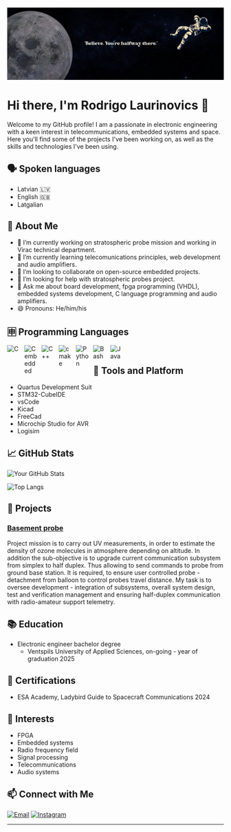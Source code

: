 ![Header](https://github.com/ElectroIGO/ElectroIGO/raw/main/header.jpg)
<!--https://www.webfx.com/tools/emoji-cheat-sheet/-->
# Hi there, I'm Rodrigo Laurinovics 👋

Welcome to my GitHub profile! I am a passionate in electronic engineering with a keen interest in telecommunications, embedded systems and space. Here you'll find some of the projects I've been working on, as well as the skills and technologies I've been using.

## 🗣 Spoken languages
  - Latvian 🇱🇻
  - English 🇬🇧
  - Latgalian
    
## 🚀 About Me

- 🔭 I’m currently working on stratospheric probe mission and working in Virac technical department.
- 🌱 I’m currently learning telecomunications principles, web development and audio amplifiers.
- 👯 I’m looking to collaborate on open-source embedded projects.
- 🤔 I’m looking for help with stratospheric probes project.
- 💬 Ask me about board development, fpga programming (VHDL), embedded systems development, C language programming and audio amplifiers.
- 😄 Pronouns: He/him/his


## 🈸 Programming Languages
<!--https://devicon.dev/-->
  <img align="left" alt="C" width="30px" style="padding-right:10px;" src="https://cdn.jsdelivr.net/gh/devicons/devicon@latest/icons/c/c-original.svg" />  
  <img align="left" alt="Cembedded" width="30px" style="padding-right:10px;" src="https://cdn.jsdelivr.net/gh/devicons/devicon@latest/icons/embeddedc/embeddedc-original-wordmark.svg" />
  <img align="left" alt="C++" width="30px" style="padding-right:10px;" src="https://cdn.jsdelivr.net/gh/devicons/devicon@latest/icons/cplusplus/cplusplus-original.svg" />
  <img align="left" alt="cmake" width="30px" style="padding-right:10px;" src="https://cdn.jsdelivr.net/gh/devicons/devicon@latest/icons/cmake/cmake-plain.svg" />         
  <img align="left" alt="Python" width="30px" style="padding-right:10px;" src="https://cdn.jsdelivr.net/gh/devicons/devicon/icons/python/python-plain.svg" />
  <img align="left" alt="Bash" width="30px" style="padding-right:10px;" src="https://cdn.jsdelivr.net/gh/devicons/devicon/icons/bash/bash-original.svg" />
  <img align="left" alt="Java" width="30px" style="padding-right:10px;" src="https://cdn.jsdelivr.net/gh/devicons/devicon/icons/java/java-original.svg"/>
<br />

## 🧰 Tools and Platform
  - Quartus Development Suit
  - STM32-CubeIDE
  - vsCode
  - Kicad
  - FreeCad
  - Microchip Studio for AVR
  - Logisim
    
## 📈 GitHub Stats

![Your GitHub Stats](https://github-readme-stats.vercel.app/api?username=ElectroIGO&show_icons=true&theme=radical)

![Top Langs](https://github-readme-stats.vercel.app/api/top-langs/?username=ElectroIGO&layout=compact&theme=radical)

## 💼 Projects

### [Basement probe](https://github.com/ZONDE00)
Project mission is to carry out UV measurements, in order to estimate the density of ozone molecules in atmosphere depending on altitude. In addition the sub-objective is to upgrade current communication subsystem from simplex to half duplex. Thus allowing to send commands to probe from ground base station. It is required, to ensure user controlled probe - detachment from balloon to control probes travel distance. My task is to oversee development - integration of subsystems, overall system design, test and verification management and ensuring half-duplex communication with radio-amateur support telemetry.

## 📚 Education

- Electronic engineer bachelor degree
  - Ventspils University of Applied Sciences, on-going - year of graduation 2025

## 🏅 Certifications

- ESA Academy, Ladybird Guide to Spacecraft Communications 2024

## 🎨 Interests

- FPGA
- Embedded systems
- Radio frequency field
- Signal processing
- Telecommunications
- Audio systems

## 📫 Connect with Me

[![Email](https://img.shields.io/badge/Email-D14836?style=for-the-badge&logo=gmail&logoColor=white)](mailto:rodrigo.laurinovics@gmail.com)
[![Instagram](https://img.shields.io/badge/Instagram-E4405F?style=for-the-badge&logo=instagram&logoColor=white)](https://instagram.com/igozspew)

---

